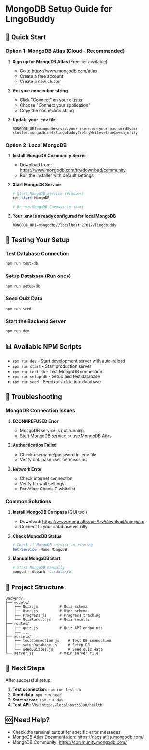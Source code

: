 # MongoDB Setup Guide for LingoBuddy

## 🚀 Quick Start

### Option 1: MongoDB Atlas (Cloud - Recommended)

1. **Sign up for MongoDB Atlas** (Free tier available)
   - Go to https://www.mongodb.com/atlas
   - Create a free account
   - Create a new cluster

2. **Get your connection string**
   - Click "Connect" on your cluster
   - Choose "Connect your application"
   - Copy the connection string

3. **Update your .env file**
   ```env
   MONGODB_URI=mongodb+srv://your-username:your-password@your-cluster.mongodb.net/lingobuddy?retryWrites=true&w=majority
   ```

### Option 2: Local MongoDB

1. **Install MongoDB Community Server**
   - Download from: https://www.mongodb.com/try/download/community
   - Run the installer with default settings

2. **Start MongoDB Service**
   ```powershell
   # Start MongoDB service (Windows)
   net start MongoDB
   
   # Or use MongoDB Compass to start
   ```

3. **Your .env is already configured for local MongoDB**
   ```env
   MONGODB_URI=mongodb://localhost:27017/lingobuddy
   ```

## 🧪 Testing Your Setup

### Test Database Connection
```bash
npm run test-db
```

### Setup Database (Run once)
```bash
npm run setup-db
```

### Seed Quiz Data
```bash
npm run seed
```

### Start the Backend Server
```bash
npm run dev
```

## 📊 Available NPM Scripts

- `npm run dev` - Start development server with auto-reload
- `npm run start` - Start production server
- `npm run test-db` - Test MongoDB connection
- `npm run setup-db` - Setup and test database
- `npm run seed` - Seed quiz data into database

## 🔧 Troubleshooting

### MongoDB Connection Issues

1. **ECONNREFUSED Error**
   - MongoDB service is not running
   - Start MongoDB service or use MongoDB Atlas

2. **Authentication Failed**
   - Check username/password in .env file
   - Verify database user permissions

3. **Network Error**
   - Check internet connection
   - Verify firewall settings
   - For Atlas: Check IP whitelist

### Common Solutions

1. **Install MongoDB Compass** (GUI tool)
   - Download: https://www.mongodb.com/try/download/compass
   - Connect to your database visually

2. **Check MongoDB Status**
   ```powershell
   # Check if MongoDB service is running
   Get-Service -Name MongoDB
   ```

3. **Manual MongoDB Start**
   ```powershell
   # Start MongoDB manually
   mongod --dbpath "C:\data\db"
   ```

## 📁 Project Structure

```
Backend/
├── models/
│   ├── Quiz.js          # Quiz schema
│   ├── User.js          # User schema
│   ├── Progress.js      # Progress tracking
│   └── QuizResult.js    # Quiz results
├── routes/
│   ├── quiz.js          # Quiz API endpoints
│   └── ...
├── scripts/
│   ├── testConnection.js    # Test DB connection
│   ├── setupDatabase.js     # Setup DB
│   └── seedQuizzes.js       # Seed quiz data
└── server.js            # Main server file
```

## 🎯 Next Steps

After successful setup:

1. **Test connection**: `npm run test-db`
2. **Seed data**: `npm run seed`
3. **Start server**: `npm run dev`
4. **Test API**: Visit `http://localhost:5000/health`

## 🆘 Need Help?

- Check the terminal output for specific error messages
- MongoDB Atlas Documentation: https://docs.atlas.mongodb.com/
- MongoDB Community: https://community.mongodb.com/
